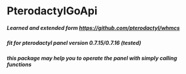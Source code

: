 # PterodactylGoApi
##### Learned and extended form https://github.com/pterodactyl/whmcs
##### fit for pterodactyl panel version 0.7.15/0.7.16 (tested)
##### this package may help you to operate the panel with simply calling functions
